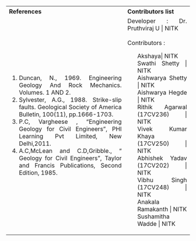 <table style="text-align:justify;">
  <tr style=”background-color: white”>
    <th>References</th>
    <th>Contributors list</th>
  </tr>
  <tr style=”background-color: white”>
    <td>
    <ol>
    <li>Duncan, N., 1969. Engineering Geology And Rock Mechanics. Volumes. 1 AND 2.</li>
    <li>Sylvester, A.G., 1988. Strike-slip faults. Geological Society of America Bulletin, 100(11), pp.1666-1703.</li>
    <li>P.C, Vargheese , “Engineering Geology for Civil Engineers”, PHI Learning Pvt Limited, New Delhi,2011.</li>
    <li>A.C,McLean and C.D,Gribble., “ Geology for Civil Engineers”, Taylor and Francis Publications, Second Edition, 1985.</li>
    </ol>
   </td>
    <td>Developer : Dr. Pruthviraj U | NITK</br></br>
    Contributors :
    <ul style="list-style-type: none;">
    <li>Akshaya| NITK</li>
    <li>Swathi Shetty | NITK</li>
    <li>Aishwarya Shetty | NITK</li>
    <li>Aishwarya Hegde | NITK</li>
    <li>Rithik Agarwal (17CV236) | NITK</li>
    <li>Vivek Kumar Khaya (17CV250) | NITK</li>
    <li>Abhishek Yadav (17CV202) | NITK</li>
    <li>Vibhu Singh (17CV248) | NITK</li>
    <li>Anakala Ramakanth | NITK</li>
    <li>Sushamitha Wadde | NITK</li>
     </ul></td>
  </tr>
</table>
 
 

